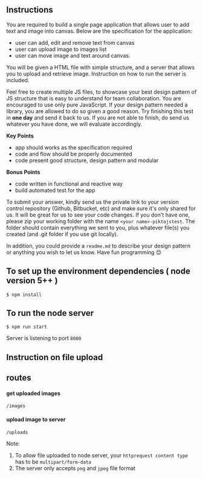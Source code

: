 ## Instructions

You are required to build a single page application that allows user to add text and image into canvas. Below are the specification for the application:

- user can add, edit and remove text from canvas
- user can upload image to images list
- user can move image and text around canvas.

You will be given a HTML file with simple structure, and a server that allows you to upload and retrieve image. Instruction on how to run the server is included.

Feel free to create multiple JS files, to showcase your best design pattern of JS structure that is easy to understand for team collaboration. You are encouraged to use only pure JavaScript. If your design pattern needed a library, you are allowed to do so given a good reason. Try finishing this test in **one day** and send it back to us. If you are not able to finish, do send us whatever you have done, we will evaluate accordingly.

**Key Points**

- app should works as the specification required
- code and flow should be properly documented
- code present good structure, design pattern and modular

**Bonus Points**

- code written in functional and reactive way
- build automated test for the app

To submit your answer, kindly send us the private link to your version control repository (Github, Bitbucket, etc) and make sure it's only shared for us. It will be great for us to see your code changes. If you don't have one, please zip your working folder with the name `<your name>-piktojstest`. The folder should contain everything we sent to you, plus whatever file(s) you created (and .git folder if you use git locally).

In addition, you could provide a `readme.md` to describe your design pattern or anything you wish to let us know. Have fun programming 😊


## To set up the environment dependencies ( node version 5++ )
```
$ npm install
```

## To run the node server

```
$ npm run start
```

Server is listening to port `8000`

## Instruction on file upload

## routes

#### get uploaded images
```
/images
```

#### upload image to server
```
/uploads
```


Note:

1. To allow file uploaded to node server, your `httprequest content type` has to be `multipart/form-data`
2. The server only accepts `png` and `jpeg` file format
